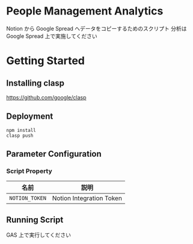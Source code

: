 # People Management Analytics

Notion から Google Spread へデータをコピーするためのスクリプト
分析は Google Spread 上で実施してください

# Getting Started

## Installing clasp

https://github.com/google/clasp

## Deployment

```
npm install
clasp push
```

## Parameter Configuration

### Script Property

名前 | 説明
---|---
`NOTION_TOKEN`  | Notion Integration Token

## Running Script

GAS 上で実行してください
